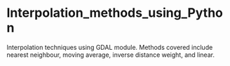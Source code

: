 # Interpolation_methods_using_Python
Interpolation techniques using GDAL module. 
Methods covered include nearest neighbour, moving average, inverse distance weight, and linear.
